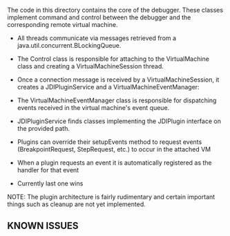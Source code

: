The code in this directory contains the core of the debugger. 
These classes implement command and control between the debugger 
and the corresponding remote virtual machine.

* All threads communicate via messages retrieved from a 
  java.util.concurrent.BLockingQueue. 
	
* The Control class is responsible for attaching to the VirtualMachine class 
  and creating a VirtualMachineSession thread. 
	
* Once a connection message is received by a VirtualMachineSession, it creates 
  a JDIPluginService and a VirtualMachineEventManager:

 * The VirtualMachineEventManager class is responsible for dispatching events 
   received in the virtual machine's event queue.

	
 * JDIPluginService finds classes implementing the JDIPlugin interface on the 
   provided path.

 * Plugins can override their setupEvents method to request events 
   (BreakpointRequest, StepRequest, etc.) to occur in the attached VM
	
 * When a plugin requests an event it is automatically registered as the 
   handler for that event
	
  * Currently last one wins
				
NOTE: The plugin architecture is fairly rudimentary and certain important things such as cleanup are not yet implemented.

## KNOWN ISSUES

	
